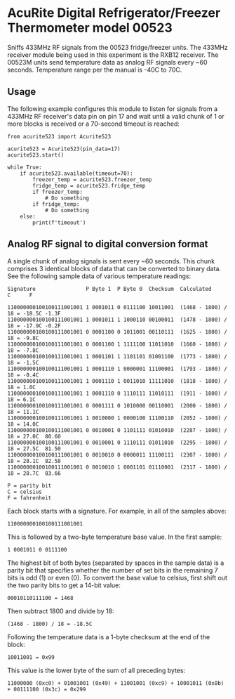# AcuRite Digital Refrigerator/Freezer Thermometer model 00523

Sniffs 433MHz RF signals from the 00523 fridge/freezer units. The 433MHz receiver module being used in this experiment is the RXB12 receiver. The 00523M units send temperature data as analog RF signals every ~60 seconds. Temperature range per the manual is -40C to 70C.

## Usage

The following example configures this module to listen for signals from a 
433MHz RF receiver's data pin on pin 17 and wait until a valid chunk of 1 or 
more blocks is received or a 70-second timeout is reached:

```
from acurite523 import Acurite523

acurite523 = Acurite523(pin_data=17)
acurite523.start()

while True:
    if acurite523.available(timeout=70):
        freezer_temp = acurite523.freezer_temp
        fridge_temp = acurite523.fridge_temp
        if freezer_temp:
            # Do something
        if fridge_temp:
            # Do something
    else:
        print(f'timeout')
```

## Analog RF signal to digital conversion format

A single chunk of analog signals is sent every ~60 seconds. This chunk comprises 3 identical blocks of data that can be converted to binary data. See the following sample data of various temperature readings:

```
Signature                P Byte 1  P Byte 0  Checksum  Calculated           C      F

110000000100100111001001 1 0001011 0 0111100 10011001  (1468 - 1800) / 18 = -18.5C -1.3F
110000000100100111001001 1 0001011 1 1000110 00100011  (1478 - 1800) / 18 = -17.9C -0.2F
110000000100100111001001 0 0001100 0 1011001 00110111  (1625 - 1800) / 18 = -9.8C       
110000000100100111001001 0 0001100 1 1111100 11011010  (1660 - 1800) / 18 = -7.8C       
110000000100100111001001 1 0001101 1 1101101 01001100  (1773 - 1800) / 18 = -1.5C       
110000000100100111001001 1 0001110 1 0000001 11100001  (1793 - 1800) / 18 = -0.4C       
110000000100100111001001 1 0001110 1 0011010 11111010  (1818 - 1800) / 18 = 1.0C        
110000000100100111001001 1 0001110 0 1110111 11010111  (1911 - 1800) / 18 = 6.1C        
110000000100100111001001 0 0001111 0 1010000 00110001  (2000 - 1800) / 18 = 11.1C       
110000000100100111001001 1 0010000 1 0000100 11100110  (2052 - 1800) / 18 = 14.0C       
110000000100100111001001 0 0010001 0 1101111 01010010  (2287 - 1800) / 18 = 27.0C  80.60
110000000100100111001001 0 0010001 0 1110111 01011010  (2295 - 1800) / 18 = 27.5C  81.50
110000000100100111001001 0 0010010 0 0000011 11100111  (2307 - 1800) / 18 = 28.1C  82.58
110000000100100111001001 0 0010010 1 0001101 01110001  (2317 - 1800) / 18 = 28.7C  83.66

P = parity bit
C = celsius
F = fahrenheit
```

Each block starts with a signature. For example, in all of the samples above:

```
110000000100100111001001
```

This is followed by a two-byte temperature base value. In the first sample:

```
1 0001011 0 0111100
```

The highest bit of both bytes (separated by spaces in the sample data) is a parity bit that specifies whether the number of set bits in the remaining 7 bits is odd (1) or even (0). To convert the base value to celsius, first shift out the two parity bits to get a 14-bit value:

```
00010110111100 = 1468
```

Then subtract 1800 and divide by 18:

```
(1468 - 1800) / 18 = -18.5C
```

Following the temperature data is a 1-byte checksum at the end of the block:

```
10011001 = 0x99
```

This value is the lower byte of the sum of all preceding bytes:

```
11000000 (0xc0) + 01001001 (0x49) + 11001001 (0xc9) + 10001011 (0x8b) + 00111100 (0x3c) = 0x299
```

